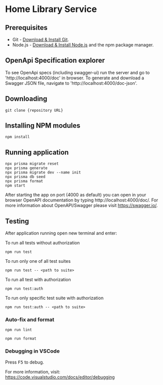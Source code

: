 # Home Library Service

## Prerequisites

- Git - [Download & Install Git](https://git-scm.com/downloads).
- Node.js - [Download & Install Node.js](https://nodejs.org/en/download/) and the npm package manager.

## OpenApi Specification explorer

To see OpenApi specs (including swagger-ui) run the server and go to 'http://localhost:4000/doc' in browser.
To generate and download a Swagger JSON file, navigate to 'http://localhost:4000/doc-json'.

## Downloading

```
git clone {repository URL}
```

## Installing NPM modules

```
npm install
```

## Running application

```
npx prisma migrate reset
npx prisma generate
npx prisma migrate dev --name init
npx prisma db seed
npx prisma format
npm start
```

After starting the app on port (4000 as default) you can open
in your browser OpenAPI documentation by typing http://localhost:4000/doc/.
For more information about OpenAPI/Swagger please visit https://swagger.io/.

## Testing

After application running open new terminal and enter:

To run all tests without authorization

```
npm run test
```

To run only one of all test suites

```
npm run test -- <path to suite>
```

To run all test with authorization

```
npm run test:auth
```

To run only specific test suite with authorization

```
npm run test:auth -- <path to suite>
```

### Auto-fix and format

```
npm run lint
```

```
npm run format
```

### Debugging in VSCode

Press <kbd>F5</kbd> to debug.

For more information, visit: https://code.visualstudio.com/docs/editor/debugging
